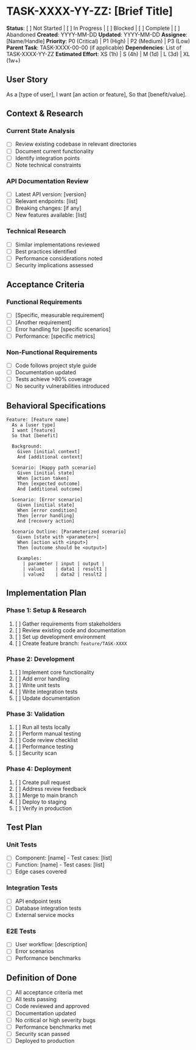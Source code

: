# TASK-XXXX-YY-ZZ: [Brief Title]

**Status**: [ ] Not Started | [ ] In Progress | [ ] Blocked | [ ] Complete | [ ] Abandoned
**Created**: YYYY-MM-DD
**Updated**: YYYY-MM-DD
**Assignee**: [Name/Handle]
**Priority**: P0 (Critical) | P1 (High) | P2 (Medium) | P3 (Low)
**Parent Task**: TASK-XXXX-00-00 (if applicable)
**Dependencies**: List of TASK-XXXX-YY-ZZ
**Estimated Effort**: XS (1h) | S (4h) | M (1d) | L (3d) | XL (1w+)

## User Story
As a [type of user],
I want [an action or feature],
So that [benefit/value].

## Context & Research

### Current State Analysis
- [ ] Review existing codebase in relevant directories
- [ ] Document current functionality
- [ ] Identify integration points
- [ ] Note technical constraints

### API Documentation Review
- [ ] Latest API version: [version]
- [ ] Relevant endpoints: [list]
- [ ] Breaking changes: [if any]
- [ ] New features available: [list]

### Technical Research
- [ ] Similar implementations reviewed
- [ ] Best practices identified
- [ ] Performance considerations noted
- [ ] Security implications assessed

## Acceptance Criteria

### Functional Requirements
- [ ] [Specific, measurable requirement]
- [ ] [Another requirement]
- [ ] Error handling for [specific scenarios]
- [ ] Performance: [specific metrics]

### Non-Functional Requirements
- [ ] Code follows project style guide
- [ ] Documentation updated
- [ ] Tests achieve >80% coverage
- [ ] No security vulnerabilities introduced

## Behavioral Specifications

```gherkin
Feature: [Feature name]
  As a [user type]
  I want [feature]
  So that [benefit]

  Background:
    Given [initial context]
    And [additional context]

  Scenario: [Happy path scenario]
    Given [initial state]
    When [action taken]
    Then [expected outcome]
    And [additional outcome]

  Scenario: [Error scenario]
    Given [initial state]
    When [error condition]
    Then [error handling]
    And [recovery action]

  Scenario Outline: [Parameterized scenario]
    Given [state with <parameter>]
    When [action with <input>]
    Then [outcome should be <output>]

    Examples:
      | parameter | input | output |
      | value1    | data1 | result1 |
      | value2    | data2 | result2 |
```

## Implementation Plan

### Phase 1: Setup & Research
1. [ ] Gather requirements from stakeholders
2. [ ] Review existing code and documentation
3. [ ] Set up development environment
4. [ ] Create feature branch: `feature/TASK-XXXX`

### Phase 2: Development
1. [ ] Implement core functionality
2. [ ] Add error handling
3. [ ] Write unit tests
4. [ ] Write integration tests
5. [ ] Update documentation

### Phase 3: Validation
1. [ ] Run all tests locally
2. [ ] Perform manual testing
3. [ ] Code review checklist
4. [ ] Performance testing
5. [ ] Security scan

### Phase 4: Deployment
1. [ ] Create pull request
2. [ ] Address review feedback
3. [ ] Merge to main branch
4. [ ] Deploy to staging
5. [ ] Verify in production

## Test Plan

### Unit Tests
- [ ] Component: [name] - Test cases: [list]
- [ ] Function: [name] - Test cases: [list]
- [ ] Edge cases covered

### Integration Tests
- [ ] API endpoint tests
- [ ] Database integration tests
- [ ] External service mocks

### E2E Tests
- [ ] User workflow: [description]
- [ ] Error scenarios
- [ ] Performance benchmarks

## Definition of Done
- [ ] All acceptance criteria met
- [ ] All tests passing
- [ ] Code reviewed and approved
- [ ] Documentation updated
- [ ] No critical or high severity bugs
- [ ] Performance benchmarks met
- [ ] Security scan passed
- [ ] Deployed to production
